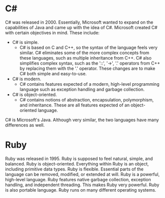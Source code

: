 # C#
C# was released in 2000.  Essentially, Microsoft wanted to expand on the capabilities of Java and came up with the idea of C#.  Microsoft created C# with certain objectives in mind.  These include:
* C# is simple.
  * C# is based on C and C++, so the syntax of the language feels very similar.  C# eliminates some of the more complex concepts from these languages, such as multiple inheritance from C++.  C# also simplifies complex syntax, such as the '::', '->', '.' operators from C++ by replacing them with the '.' operator.  These changes are to make C# both simple and easy-to-use.
* C# is modern.
  * C# contains features expected of a modern, high-level programming language such as exception handling and garbage collection.  
* C# is object-oriented.
  * C# contains notions of abstraction, encapsulation, polymorphism, and inheritance.  These are all features expected of an object-oriented language.  

C# is Microsoft's Java.  Although very similar, the two languages have many differences as well.

# Ruby
Ruby was released in 1995.  Ruby is supposed to feel natural, simple, and balanced.  Ruby is object-oriented.  Everything within Ruby is an object, including primitive data types.  Ruby is flexible.  Essential parts of the language can be removed, modified, or extended at will.  Ruby is a powerful, high-level language.  Ruby features native garbage collection, exception handling, and independent threading.  This makes Ruby very powerful.  Ruby is also portable language.  Ruby runs on many different operating systems.
